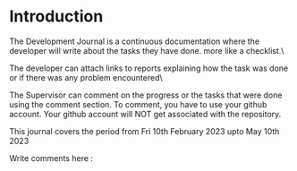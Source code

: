 # Introduction

The Development Journal is a continuous documentation where the developer will write about the tasks they have done. more like a checklist.\

The developer can attach links to reports explaining how the task was done or if there was any problem encountered\

The Supervisor can comment on the progress or the tasks that were done using the comment section.
To comment, you have to use your github account. Your github account will NOT get associated with the repository.


This journal covers the period from Fri 10th February 2023 upto May 10th 2023


<!-- comment section -->
<script src="https://giscus.app/client.js"
        data-repo="kiarie404/CSC-416-4TH"
        data-repo-id="R_kgDOI8MqRg"
        data-category="Comments_for_development_journal_book"
        data-category-id="DIC_kwDOI8MqRs4CUjea"
        data-mapping="pathname"
        data-strict="1"
        data-reactions-enabled="1"
        data-emit-metadata="0"
        data-input-position="bottom"
        data-theme="preferred_color_scheme"
        data-lang="en"
        crossorigin="anonymous"
        async>
</script>
<section class="giscus">
	Write comments here :  
</section>
